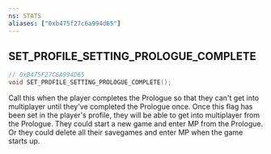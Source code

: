 ```yaml
---
ns: STATS
aliases: ["0xb475f27c6a994d65"]
---
```

## SET_PROFILE_SETTING_PROLOGUE_COMPLETE

```c
// 0xB475F27C6A994D65
void SET_PROFILE_SETTING_PROLOGUE_COMPLETE();
```

Call this when the player completes the Prologue so that they can't get into multiplayer until they've completed the Prologue once. Once this flag has been set in the player's profile, they will be able to get into multiplayer from the Prologue. They could start a new game and enter MP from the Prologue. Or they could delete all their savegames and enter MP when the game starts up.

